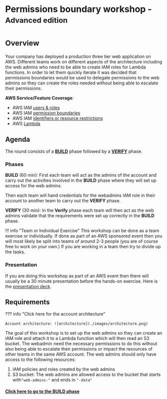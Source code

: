 # Permissions boundary workshop -<small> Advanced edition </small>
# <small> Overview </small>

Your company has deployed a production three tier web application on AWS. Different teams work on different aspects of the architecture including the web admins who need to be able to create IAM roles for Lambda functions. In order to let them quickly iterate it was decided that permissions boundaries would be used to delegate permissions to the web admins so they can create the roles needed without being able to escalate their permissions. 

**AWS Service/Feature Coverage**: 

* AWS IAM [users & roles](https://docs.aws.amazon.com/IAM/latest/UserGuide/id.html)
* AWS IAM [permission boundaries](https://docs.aws.amazon.com/IAM/latest/UserGuide/access_policies_boundaries.html) 
* AWS IAM [identifiers or resource restrictions](https://docs.aws.amazon.com/IAM/latest/UserGuide/reference_identifiers.html)
* AWS [Lambda](https://docs.aws.amazon.com/lambda/latest/dg/welcome.html)
 
## Agenda

The round consists of a [**BUILD**](./build.md) phase followed by a [**VERIFY**](./verify.md) phase. 

### Phases 
**BUILD** (60 min): First each team will act as the admins of the account and carry out the activities involved in the **BUILD** phase where they will set up access for the web admins. 

Then each team will hand credentials for the webadmins IAM role in their account to another team to carry out the **VERIFY** phase. 

**VERIFY** (30 min): In the **Verify** phase each team will then act as the web admins validate that the requirements were set up correctly in the **BUILD** phase.

!!! info "Team or Individual Exercise"
	This workshop can be done as a team exercise or individually. If done as part of an AWS sponsored event then you will most likely be split into teams of around 2-3 people (you are of course free to work on your own.) If you are working in a team then try to divide up the tasks. 

### Presentation

If you are doing this workshop as part of an AWS event then there will usually be a 30 minute presentation before the hands-on exercise. Here is the [presentation deck](./presentation.pdf).

## Requirements

??? info "Click here for the account architecture"

	Account architecture: ![architecture](./images/architecture.png)

The goal of this workshop is to set up the web admins so they can create an IAM role and attach it to a Lambda function which will then read an S3 bucket. The webadmin need the necessary permissions to do this without also being able to escalate their permissions or impact the resources of other teams in the same AWS account. The web admins should only have access to the following resources:

1. IAM policies and roles created by the web admins 
2. S3 bucket: The web admins are allowed access to the bucket that starts  with`"web-admins-"` and ends in `"-data"`

#### [Click here to go to the BUILD phase](./build.md)